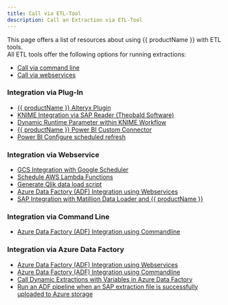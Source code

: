 ```yaml
---
title: Call via ETL-Tool
description: Call an Extraction via ETL-Tool
---
```


This page offers a list of resources about using {{ productName }} with ETL tools.<br>
All ETL tools offer the following options for running extractions:
- [Call via command line](call-via-commandline.md) 
- [Call via webservices](../../web-api.md)

### Integration via Plug-In
- [{{ productName }} Alteryx Plugin](../destinations/alteryx.md#requirements)
- [KNIME Integration via SAP Reader (Theobald Software)](../../knowledge-base/knime-integration-via-sap-reader.md)
- [Dynamic Runtime Parameter within KNIME Workflow](../../knowledge-base/dynamic-runtime-paramater-within-KNIME-workflow.md)
- [{{ productName }} Power BI Custom Connector](../destinations/Power-BI-Connector.md)
- [Power BI Configure scheduled refresh](https://docs.microsoft.com/en-us/power-bi/connect-data/refresh-scheduled-refresh)

### Integration via Webservice
- [GCS Integration with Google Scheduler](https://cloud.google.com/scheduler/docs/creating)
- [Schedule AWS Lambda Functions](https://docs.aws.amazon.com/AmazonCloudWatch/latest/events/RunLambdaSchedule.html)
- [Generate Qlik data load script](../destinations/qliksense-qlikview.md#generate-a-data-load-script)
- [Azure Data Factory (ADF) Integration using Webservices](../../knowledge-base/adf-integration-using-webservices.md)
- [SAP Integration with Matillion Data Loader and {{ productName }}](../../knowledge-base/create-a-custom-cennector-in-matillion-data-loader.md)


### Integration via Command Line
- [Azure Data Factory (ADF) Integration using Commandline](../../knowledge-base/adf-integration-using-command-line.md)

### Integration via Azure Data Factory

- [Azure Data Factory (ADF) Integration using Webservices](../../knowledge-base/adf-integration-using-webservices.md)
- [Azure Data Factory (ADF) Integration using Commandline](../../knowledge-base/adf-integration-using-command-line.md)
- [Call Dynamic Extractions with Variables in Azure Data Factory](../../knowledge-base/call-dynamic-extractions-with-variables-in-adf.md)
- [Run an ADF pipeline when an SAP extraction file is successfully uploaded to Azure storage](../../knowledge-base/run-an-ADF-pipeline-when-sap-extraction-file-is-successfully-uploaded-to-Azure-storage.md)
